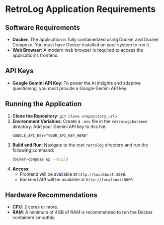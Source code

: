 # RetroLog Application Requirements

## Software Requirements

*   **Docker**: The application is fully containerized using Docker and Docker Compose. You must have Docker installed on your system to run it.
*   **Web Browser**: A modern web browser is required to access the application's frontend.

## API Keys

*   **Google Gemini API Key**: To power the AI insights and adaptive questioning, you must provide a Google Gemini API key.

## Running the Application

1.  **Clone the Repository**: `git clone <repository_url>`
2.  **Environment Variables**: Create a `.env` file in the `retrolog/backend` directory. Add your Gemini API key to this file:
    ```
    GOOGLE_API_KEY="YOUR_API_KEY_HERE"
    ```
3.  **Build and Run**: Navigate to the root `retrolog` directory and run the following command:
    ```bash
    docker-compose up --build
    ```
4.  **Access**:
    *   Frontend will be available at `http://localhost:3000`.
    *   Backend API will be available at `http://localhost:8000`.

## Hardware Recommendations

*   **CPU**: 2 cores or more.
*   **RAM**: A minimum of 4GB of RAM is recommended to run the Docker containers smoothly.
